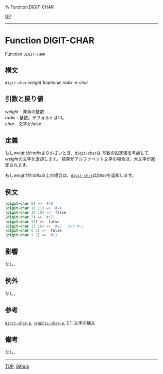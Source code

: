 % Function DIGIT-CHAR

[UP](13.2.html)  

---

# Function **DIGIT-CHAR**


Function `DIGIT-CHAR`


## 構文

`digit-char` *weight* &optional *radix* => *char*


## 引数と戻り値

*weight* - 非負の整数  
*radix* - 基数。デフォルトは10。  
*char* - 文字か*false*


## 定義

もし*weight*が*radix*より小さいとき、[`digit-char`](13.2.digit-char.html)は
基数の設定値を考慮して*weight*の文字を返却します。
結果がアルファベット文字の場合は、大文字が返却されます。

もし*weight*が*radix*以上の場合は、[`digit-char`](13.2.digit-char.html)は*false*を返却します。


## 例文

```lisp
(digit-char 0) =>  #\0
(digit-char 10 11) =>  #\A
(digit-char 10 10) =>  false
(digit-char 7) =>  #\7
(digit-char 12) =>  false
(digit-char 12 16) =>  #\C  ;not #\c
(digit-char 6 2) =>  false
(digit-char 1 2) =>  #\1
```


## 影響

なし。


## 例外

なし。


## 参考

[`digit-char-p`](13.2.digit-char-p.html), [`graphic-char-p`](13.2.graphic-char-p.html), 2.1. 文字の構文


## 備考

なし。


---
[TOP](index.html),  [Github](https://github.com/nptcl/npt-japanese)

